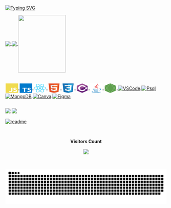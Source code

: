 [![Typing SVG](https://readme-typing-svg.herokuapp.com/?color=FF33C1&size=35&center=true&vCenter=true&width=1000&lines=HI,+My+name+is+Thayssa+Lima;I'm+19+years+old;I'm+from+Brazil;I+study+systems+analysis+and+development)](https://git.io/typing-svg)



<div>
  <a href="https://github.com/thaymml">
  <img height="180em"   align="center" src="https://github-readme-stats.vercel.app/api?username=thaymml&show_icons=true&theme=react&include_all_commits=true&count_private=true"/>
  <img height="180em"  align="center" src="https://github-readme-stats.vercel.app/api/top-langs/?username=thaymml&layout=compact&langs_count=7&theme=react" />
  <img align="center" width="148" height="180" src="https://media1.tenor.com/images/68e8337fb4eb7e40645d832c64762a8b/tenor.gif?itemid=19443613">
</div>
 <br>
<div  align="left"> 
  <div style="display: inline_block"><br>
  <img align="center" alt="Js" height="30" width="40" src="https://raw.githubusercontent.com/devicons/devicon/master/icons/javascript/javascript-plain.svg">
  <img align="center" alt="Ts" height="30" width="40" src="https://raw.githubusercontent.com/devicons/devicon/master/icons/typescript/typescript-plain.svg">
  <img align="center" alt="React" height="30" width="40" src="https://raw.githubusercontent.com/devicons/devicon/master/icons/react/react-original.svg">
  <img align="center" alt="HTML" height="30" width="40" src="https://raw.githubusercontent.com/devicons/devicon/master/icons/html5/html5-original.svg">
  <img align="center" alt="CSS" height="30" width="40" src="https://raw.githubusercontent.com/devicons/devicon/master/icons/css3/css3-original.svg">
  <img align="center" alt="Csharp" height="30" width="40" src="https://raw.githubusercontent.com/devicons/devicon/master/icons/csharp/csharp-original.svg">
  <img align="center" alt="java" height="30" width="40" src="https://raw.githubusercontent.com/devicons/devicon/master/icons/java/java-original.svg">
  <img align="center" alt="Node.js" height="30" width="40" src="https://raw.githubusercontent.com/devicons/devicon/master/icons/nodejs/nodejs-plain.svg">
  <img align="center" alt="VSCode" height="30" width="40" title="Visual Studio Code" src="https://cdn.jsdelivr.net/gh/devicons/devicon/icons/vscode/vscode-original.svg">
  <img align="center" alt="Psql" height="30" width="40" title="PostgreSQL" src="https://cdn.jsdelivr.net/gh/devicons/devicon/icons/postgresql/postgresql-original-wordmark.svg">
  <img align="center" alt="MongoDB" height="30" width="40" title="MongoDB" src="https://cdn.jsdelivr.net/gh/devicons/devicon/icons/mongodb/mongodb-original.svg">
  <img align="center" alt="Canva" height="25" width="40" title="Canva" src=https://img.shields.io/badge/Canva-%2300C4CC.svg?&style>
 <img align="center" alt="Figma" height="25" width="50" title="Figma" src=https://img.shields.io/badge/Figma-F24E1E?style=for-the-badge&logo=figma&logoColor=white>
<!--  <img align="center" alt="Duolingo" height="25" width="50" title="Duolingo" src=https://img.shields.io/badge/Duolingo-58CC02?style=for-the-badge&logo=Duolingo&logoColor=white>
 <img align="center" alt="Photoshop" height="25" width="50" title="Photoshop" src=https://aleen42.github.io/badges/src/photoshop.svg> -->




 ##
    
</div>
 <div> 
  <a href="thayssamortari@gmail.com"><img src="https://img.shields.io/badge/-Gmail-%23333?style=for-the-badge&logo=gmail&logoColor=white" target="_blank"></a>
  <a href="https://www.linkedin.com/in/thayssa-miguel-mortari-lima-2aaa83241/" target="_blank"><img src="https://img.shields.io/badge/-LinkedIn-%230077B5?style=for-the-badge&logo=linkedin&logoColor=white" target="_blank"></a> 
  
</div>
 
[![readme](https://github-readme-stats.vercel.app/api/pin/?username=thaymml&repo=thaymml&theme=react)](https://github.com/thaymml/thaymml)

<div align="center">
<br><p align="centre"><b>Visitors Count</b></p>  
<p align="center"><img align="center" src="https://profile-counter.glitch.me/{thaymml}/count.svg" /></p> 
<br>
</div>

![Snake animation](https://raw.githubusercontent.com/Platane/snk/output/github-contribution-grid-snake.svg) 
